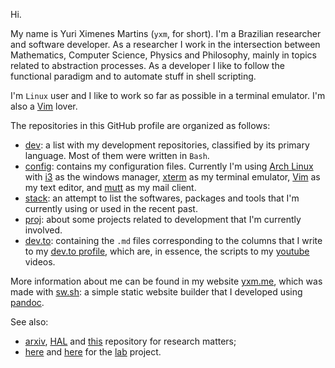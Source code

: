 Hi.

My name is Yuri Ximenes Martins (`yxm`, for short). I'm a Brazilian researcher and software developer. As a researcher I work in the intersection between Mathematics, Computer Science, Physics and Philosophy, mainly in topics related to abstraction processes. As a developer I like to follow the functional paradigm and to automate stuff in shell scripting. 

I'm `Linux` user and I like to work so far as possible in a terminal emulator. I'm also a [Vim](https://www.vim.org/) lover.

The repositories in this GitHub profile are organized as follows: 

* [dev](https://github.com/yxm-dev/dev): a list with my development repositories, classified by its primary language. Most of them were written in `Bash`.
* [config](https://github.com/yxm-dev/config): contains my configuration files. Currently I'm using [Arch Linux](https://archlinux.org/) with [i3](https://i3wm.org/) as the windows manager, [xterm](https://invisible-island.net/xterm/xterm.html) as my terminal emulator, [Vim](https://www.vim.org/) as my text editor, and [mutt](http://www.mutt.org) as my mail client.
* [stack](https://github.com/yxm-dev/stack): an attempt to list the softwares, packages and tools that I'm  currently using or used in the recent past.
* [proj](https://github.com/yxm-dev/): about some projects related to development that I'm currently involved. 
* [dev.to](https://github.com/yxm-dev/dev.to): containing the `.md` files corresponding to the columns that I write to my [dev.to profile](https://dev.to/yxm), which are, in essence, the scripts to my [youtube](https://youtube.com/@ximenesyuri) videos.

More information about me can be found in my website [yxm.me](https://yxm.me), which was made with [sw.sh](https://github.com/yxm-dev/sw.sh): a simple static website builder that I developed using [pandoc](https://github.com/jgm/pandoc).

See also:

* [arxiv](https://arxiv.org/a/martins_y_1.html), [HAL](https://hal.science/search/index/?q=yuri-ximenes-martins&submit=) 
  and [this](https://codeberg.org/yxm/math) repository for research matters;
* [here](https://codeberg.org/yxm/lab.md) and [here](https://github.com/yxm-dev/lab.sh) for the
  [lab](https://lab.yxm.me) project.


